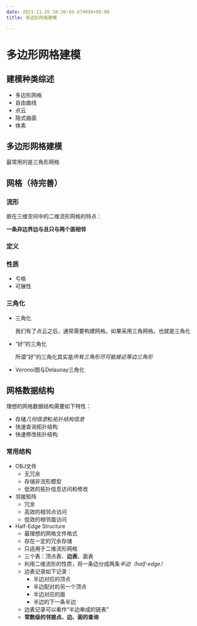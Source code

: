 ```yaml
---
date: 2021-11-26 10:30:04.874899+08:00
title: 多边形网格建模

---
```

# 多边形网格建模
## 建模种类综述
- 多边形网格
- 自由曲线
- 点云
- 隐式曲面
- 体素

## 多边形网格建模

最常用的是三角形网格

## 网格（待完善）

### 流形

嵌在三维空间中的二维流形网格的特点：

**一条非边界边与且只与两个面相邻**

### 定义

### 性质
- 亏格
- 可展性

### 三角化
- 三角化
  
  我们有了点云之后，通常需要构建网格。如果采用三角网格。也就是三角化

- “好”的三角化
  
  所谓“好”的三角化其实是*所有三角形尽可能接近等边三角形*

- Voronoi图与Delaunay三角化

## 网格数据结构

理想的网格数据结构需要如下特性：
- 存储*几何信息*和*拓扑结构信息*
- 快速查询拓扑结构
- 快速修改拓扑结构

### 常用结构
- OBJ文件
  - 无冗余
  - 存储非流形模型
  - 低效的拓扑信息访问和修改
- 邻接矩阵
  - 冗余
  - 高效的相邻点访问
  - 低效的相邻面访问
- Half-Edge Structure
  - 最理想的网格文件格式
  - 存在一定的冗余存储
  - 只适用于二维流形网格
  - 三个表：顶点表、**边表**、面表
  - 利用二维流形的性质，将一条边分成两条*半边（half-edge）*
  - 边表记录如下记录：
    - 半边对应的顶点
    - 半边配对的另一个顶点
    - 半边对应的面
    - 半边的下一条半边
  - 边表记录可以看作“半边串成的链表”
  - **常数级的邻接点、边、面的查询**